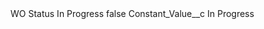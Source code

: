 <?xml version="1.0" encoding="UTF-8"?>
<CustomMetadata xmlns="http://soap.sforce.com/2006/04/metadata" xmlns:xsi="http://www.w3.org/2001/XMLSchema-instance" xmlns:xsd="http://www.w3.org/2001/XMLSchema">
    <label>WO Status In Progress</label>
    <protected>false</protected>
    <values>
        <field>Constant_Value__c</field>
        <value xsi:type="xsd:string">In Progress</value>
    </values>
</CustomMetadata>
